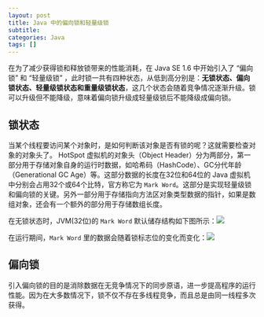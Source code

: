 ```yaml
---
layout: post
title: Java 中的偏向锁和轻量级锁
subtitle: 
categories: Java
tags: []
---
```


在为了减少获得锁和释放锁带来的性能消耗，在 Java SE 1.6 中开始引入了 “偏向锁” 和 “轻量级锁” ，此时锁一共有四种状态，从低到高分别是：**无锁状态、偏向锁状态、轻量级锁状态和重量级锁状态**，这几个状态会随着竞争情况逐渐升级。锁可以升级但不能降级，意味着偏向锁升级成轻量级锁后不能降级成偏向锁。

## 锁状态

当某个线程要访问某个对象时，是如何判断该对象是否有锁的呢？这就需要检查对象的对象头了。 HotSpot 虚拟机的对象头（Object Header）分为两部分，第一部分用于存储对象自身的运行时数据，如哈希码（HashCode）、GC分代年龄（Generational GC Age）等。这部分数据的长度在32位和64位的 Java 虚拟机中分别会占用32个或64个比特，官方称它为 `Mark Word`。这部分是实现轻量级锁和偏向锁的关键。另外一部分用于存储指向方法区对象类型数据的指针，如果是数组对象，还会有一个额外的部分用于存储数组长度。

在无锁状态时，JVM(32位)的 `Mark Word` 默认储存结构如下图所示：![](https://blogimg-1253107768.cos.ap-guangzhou.myqcloud.com/blogImage/20220815191128.png)

在运行期间，`Mark Word` 里的数据会随着锁标志位的变化而变化：![](https://blogimg-1253107768.cos.ap-guangzhou.myqcloud.com/blogImage/20220815191327.png)

## 偏向锁

引入偏向锁的目的是消除数据在无竞争情况下的同步原语，进一步提高程序的运行性能。因为在大多数情况下，锁不仅不存在多线程竞争，而且总是由同一线程多次获得。

